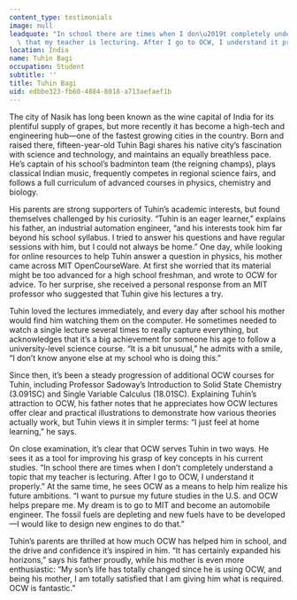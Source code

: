 ```yaml
---
content_type: testimonials
image: null
leadquote: "In school there are times when I don\u2019t completely understand a topic\
  \ that my teacher is lecturing. After I go to OCW, I understand it properly."
location: India
name: Tuhin Bagi
occupation: Student
subtitle: ''
title: Tuhin Bagi
uid: edbbe323-fb60-4884-8018-a713aefaef1b
---
```

The city of Nasik has long been known as the wine capital of India for its plentiful supply of grapes, but more recently it has become a high-tech and engineering hub—one of the fastest growing cities in the country. Born and raised there, fifteen-year-old Tuhin Bagi shares his native city’s fascination with science and technology, and maintains an equally breathless pace. He’s captain of his school’s badminton team (the reigning champs), plays classical Indian music, frequently competes in regional science fairs, and follows a full curriculum of advanced courses in physics, chemistry and biology.

His parents are strong supporters of Tuhin’s academic interests, but found themselves challenged by his curiosity. “Tuhin is an eager learner,” explains his father, an industrial automation engineer, “and his interests took him far beyond his school syllabus. I tried to answer his questions and have regular sessions with him, but I could not always be home.” One day, while looking for online resources to help Tuhin answer a question in physics, his mother came across MIT OpenCourseWare. At first she worried that its material might be too advanced for a high school freshman, and wrote to OCW for advice. To her surprise, she received a personal response from an MIT professor who suggested that Tuhin give his lectures a try.

Tuhin loved the lectures immediately, and every day after school his mother would find him watching them on the computer. He sometimes needed to watch a single lecture several times to really capture everything, but acknowledges that it’s a big achievement for someone his age to follow a university-level science course. “It is a bit unusual,” he admits with a smile, “I don’t know anyone else at my school who is doing this.”

Since then, it’s been a steady progression of additional OCW courses for Tuhin, including Professor Sadoway’s Introduction to Solid State Chemistry (3.091SC) and Single Variable Calculus (18.01SC). Explaining Tuhin’s attraction to OCW, his father notes that he appreciates how OCW lectures offer clear and practical illustrations to demonstrate how various theories actually work, but Tuhin views it in simpler terms: “I just feel at home learning,” he says.

On close examination, it’s clear that OCW serves Tuhin in two ways. He sees it as a tool for improving his grasp of key concepts in his current studies. “In school there are times when I don’t completely understand a topic that my teacher is lecturing. After I go to OCW, I understand it properly.” At the same time, he sees OCW as a means to help him realize his future ambitions. “I want to pursue my future studies in the U.S. and OCW helps prepare me. My dream is to go to MIT and become an automobile engineer. The fossil fuels are depleting and new fuels have to be developed—I would like to design new engines to do that.”

Tuhin’s parents are thrilled at how much OCW has helped him in school, and the drive and confidence it’s inspired in him. “It has certainly expanded his horizons,” says his father proudly, while his mother is even more enthusiastic: “My son’s life has totally changed since he is using OCW, and being his mother, I am totally satisfied that I am giving him what is required. OCW is fantastic.”